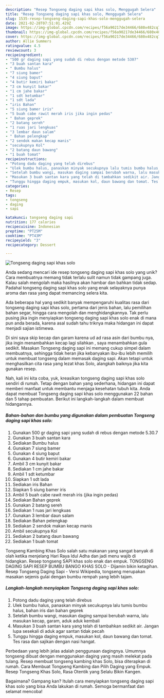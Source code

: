 ```yaml
---
description: "Resep Tongseng daging sapi khas solo, Menggugah Selera"
title: "Resep Tongseng daging sapi khas solo, Menggugah Selera"
slug: 1535-resep-tongseng-daging-sapi-khas-solo-menggugah-selera
date: 2021-02-28T07:51:01.429Z
image: https://img-global.cpcdn.com/recipes/f56a90217de34466/680x482cq70/tongseng-daging-sapi-khas-solo-foto-resep-utama.jpg
thumbnail: https://img-global.cpcdn.com/recipes/f56a90217de34466/680x482cq70/tongseng-daging-sapi-khas-solo-foto-resep-utama.jpg
cover: https://img-global.cpcdn.com/recipes/f56a90217de34466/680x482cq70/tongseng-daging-sapi-khas-solo-foto-resep-utama.jpg
author: Allie Summers
ratingvalue: 4.5
reviewcount: 3
recipeingredient:
- "500 gr daging sapi yang sudah di rebus dengan metode 5307"
- "3 buah santan kara"
- " Bumbu halus"
- "7 siung bamer"
- "4 siung baput"
- "4 butir kemiri bakar"
- "3 cm kunyit bakar"
- "1 cm jahe bakar"
- "1 sdt ketumbar"
- "1 sdt lada"
- "iris Bahan"
- "5 siung bamer iris"
- "5 buah cabe rawit merah iris jika ingin pedas"
- " Bahan geprek"
- "2 batang sereh"
- "1 ruas jari lengkuas"
- "3 lembar daun salam"
- " Bahan pelengkap"
- "2 sendok makan kecap manis"
- "secukupnya Kol"
- "2 batang daun bawang"
- "1 buah tomat"
recipeinstructions:
- "Potong dadu daging yang telah direbus"
- "Ulek bumbu halus, panaskan minyak secukupnya lalu tumis bumbu halus, bahan iris dan bahan geprek"
- "Setelah bumbu wangi, masukan daging sampai berubah warna, lalu masukan kecap, garam, aduk aduk kembali"
- "Masukan 3 buah santan kara yang telah di tambahkan sedikit air. Jangan lupa sesekali di aduk agar santan tidak pecah"
- "Tunggu hingga daging empuk, masukan kol, daun bawang dan tomat. Tes rasa dan sajikan dengan nasi hangat."
categories:
- Resep
tags:
- tongseng
- daging
- sapi

katakunci: tongseng daging sapi 
nutrition: 177 calories
recipecuisine: Indonesian
preptime: "PT25M"
cooktime: "PT43M"
recipeyield: "3"
recipecategory: Dessert

---
```



![Tongseng daging sapi khas solo](https://img-global.cpcdn.com/recipes/f56a90217de34466/680x482cq70/tongseng-daging-sapi-khas-solo-foto-resep-utama.jpg)

Anda sedang mencari ide resep tongseng daging sapi khas solo yang unik? Cara membuatnya memang tidak terlalu sulit namun tidak gampang juga. Kalau salah mengolah maka hasilnya akan hambar dan bahkan tidak sedap. Padahal tongseng daging sapi khas solo yang enak selayaknya punya aroma dan rasa yang dapat memancing selera kita.

Ada beberapa hal yang sedikit banyak mempengaruhi kualitas rasa dari tongseng daging sapi khas solo, pertama dari jenis bahan, lalu pemilihan bahan segar, hingga cara mengolah dan menghidangkannya. Tak perlu pusing jika ingin menyiapkan tongseng daging sapi khas solo enak di mana pun anda berada, karena asal sudah tahu triknya maka hidangan ini dapat menjadi sajian istimewa.

Di sini saya skip kecap dan garam karena ud ad rasa asin dari bumbu nya, jika ingin menambahkan kecap lagi silahkan , saya menambahkan gula sedikit. Masakan Tongseng daging sapi ini memang cukup simpel dalam membuatnya, sehingga tidak heran jika kebanyakan ibu-ibu lebih memilih untuk membuat tongseng dalam memasak daging sapi. Akan tetapi untuk menghasilkan cita rasa yang lezat khas Solo, alangkah baiknya jika kita gunakan resep.


Nah, kali ini kita coba, yuk, kreasikan tongseng daging sapi khas solo sendiri di rumah. Tetap dengan bahan yang sederhana, hidangan ini dapat memberi manfaat untuk membantu menjaga kesehatan tubuh kita. Anda dapat membuat Tongseng daging sapi khas solo menggunakan 22 bahan dan 5 tahap pembuatan. Berikut ini langkah-langkah dalam membuat hidangannya.

<!--inarticleads1-->

##### Bahan-bahan dan bumbu yang digunakan dalam pembuatan Tongseng daging sapi khas solo:

1. Gunakan 500 gr daging sapi yang sudah di rebus dengan metode 5.30.7
1. Gunakan 3 buah santan kara
1. Sediakan  Bumbu halus
1. Gunakan 7 siung bamer
1. Gunakan 4 siung baput
1. Gunakan 4 butir kemiri bakar
1. Ambil 3 cm kunyit bakar
1. Sediakan 1 cm jahe bakar
1. Ambil 1 sdt ketumbar
1. Siapkan 1 sdt lada
1. Sediakan iris Bahan
1. Siapkan 5 siung bamer iris
1. Ambil 5 buah cabe rawit merah iris (jika ingin pedas)
1. Sediakan  Bahan geprek
1. Gunakan 2 batang sereh
1. Sediakan 1 ruas jari lengkuas
1. Gunakan 3 lembar daun salam
1. Sediakan  Bahan pelengkap
1. Sediakan 2 sendok makan kecap manis
1. Ambil secukupnya Kol
1. Sediakan 2 batang daun bawang
1. Sediakan 1 buah tomat


Tongseng Kambing Khas Solo salah satu makanan yang sangat banyak di olah ketika menjelang Hari Raya Idul Adha dan jadi menu wajib di hidangkan. Resep tongseng SAPI khas solo enak dan empuk. TONGSENG DAGING SAPI RESEP BUMBU BANGO KHAS SOLO - Dijamin bikin ketagihan. Resep Tongseng Daging Sapi - Versi Wikipedia, tongseng merupakan masakan sejenis gulai dengan bumbu rempah yang lebih tajam. 

<!--inarticleads2-->

##### Langkah-langkah menyiapkan Tongseng daging sapi khas solo:

1. Potong dadu daging yang telah direbus
1. Ulek bumbu halus, panaskan minyak secukupnya lalu tumis bumbu halus, bahan iris dan bahan geprek
1. Setelah bumbu wangi, masukan daging sampai berubah warna, lalu masukan kecap, garam, aduk aduk kembali
1. Masukan 3 buah santan kara yang telah di tambahkan sedikit air. Jangan lupa sesekali di aduk agar santan tidak pecah
1. Tunggu hingga daging empuk, masukan kol, daun bawang dan tomat. Tes rasa dan sajikan dengan nasi hangat.


Perbedaan yang lebih jelas adalah penggunaan dagingnya. Umumnya tongseng dibuat dengan menggunakan daging yang masih melekat pada tulang. Resep membuat tongseng kambing khas Solo, bisa diterapkan di rumah. Cara Membuat Tongseng Kambing dan Pilih Daging yang Empuk. Resep Tongseng Khas Solo, Rasa Otentik yang Selalu Bikin Kangen. 

Bagaimana? Gampang kan? Itulah cara menyiapkan tongseng daging sapi khas solo yang bisa Anda lakukan di rumah. Semoga bermanfaat dan selamat mencoba!
